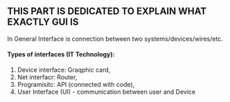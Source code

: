 ## THIS PART IS DEDICATED TO EXPLAIN WHAT EXACTLY GUI IS

In General Interface is connection between two systems/devices/wires/etc.

#### Types of interfaces (IT Technology):

1. Device interface: Graqphic card,
2. Net interfacr: Router,
3. Programisitc: API (connected with code),
4. User Interface (UI) - communication between user and Device
